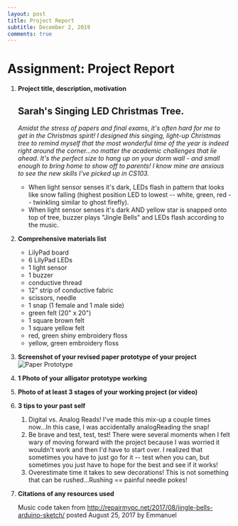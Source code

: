```yaml
---
layout: post
title: Project Report
subtitle: December 2, 2019
comments: true
---
```


# Assignment: Project Report

1. **Project title, description, motivation**

    ## Sarah's Singing LED Christmas Tree.
    
    *Amidst the stress of papers and final exams, it's often hard for me to get in the Christmas spirit!*
    *I designed this singing, light-up Christmas tree to remind myself that the most wonderful time of the year is indeed right around the corner...no matter the academic challenges that lie ahead.*
    *It's the perfect size to hang up on your dorm wall - and small enough to bring home to show off to parents! I know mine are anxious to see the new skills I've picked up in CS103.*
    * When light sensor senses it's dark, LEDs flash in pattern that looks like snow falling (highest position LED to lowest -- white, green, red -- twinkling similar to ghost firefly).
    * When light sensor senses it's dark AND yellow star is snapped onto top of tree, buzzer plays "Jingle Bells" and LEDs flash according to the music.

2. **Comprehensive materials list**
    * LilyPad board
    * 6 LilyPad LEDs
    * 1 light sensor
    * 1 buzzer
    * conductive thread
    * 12" strip of conductive fabric
    * scissors, needle
    * 1 snap (1 female and 1 male side)
    * green felt (20" x 20")
    * 1 square brown felt
    * 1 square yellow felt
    * red, green shiny embroidery floss
    * yellow, green embroidery floss
    
3. **Screenshot of your revised paper prototype of your project**
![Paper Prototype](https://ephsarah.github.io/img/treeproto.jpg)

4. **1 Photo of your alligator prototype working**


5. **Photo of at least 3 stages of your working project (or video)**


6. **3 tips to your past self**
    1. Digital vs. Analog Reads! I've made this mix-up a couple times now...In this case, I was accidentally analogReading the snap!
    2. Be brave and test, test, test! There were several moments when I felt wary of moving forward with the project because I was worried it wouldn't work and then I'd have to start over. I realized that sometimes you have to just go for it -- test when you can, but sometimes you just have to hope for the best and see if it works!
    3. Overestimate time it takes to sew decorations! This is not something that can be rushed...Rushing == painful needle pokes!


7. **Citations of any resources used**
    
    Music code taken from http://repairmypc.net/2017/08/jingle-bells-arduino-sketch/
    posted August 25, 2017 by Emmanuel

